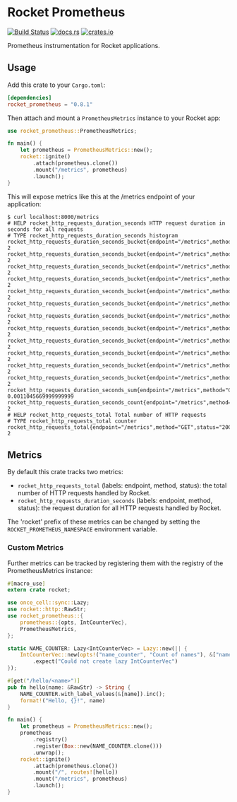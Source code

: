 # Rocket Prometheus

[![Build Status](https://github.com/sd2k/rocket_prometheus/workflows/Rust/badge.svg)](https://github.com/sd2k/rocket_prometheus/actions)
[![docs.rs](https://docs.rs/rocket_prometheus/badge.svg)](https://docs.rs/rocket_prometheus)
[![crates.io](https://img.shields.io/crates/v/rocket_prometheus.svg)](https://crates.io/crates/rocket_prometheus)


Prometheus instrumentation for Rocket applications.

## Usage

Add this crate to your `Cargo.toml`:

```toml
[dependencies]
rocket_prometheus = "0.8.1"
```

Then attach and mount a `PrometheusMetrics` instance to your Rocket app:

```rust
use rocket_prometheus::PrometheusMetrics;

fn main() {
    let prometheus = PrometheusMetrics::new();
    rocket::ignite()
        .attach(prometheus.clone())
        .mount("/metrics", prometheus)
        .launch();
}
```

This will expose metrics like this at the /metrics endpoint of your application:

```shell
$ curl localhost:8000/metrics
# HELP rocket_http_requests_duration_seconds HTTP request duration in seconds for all requests
# TYPE rocket_http_requests_duration_seconds histogram
rocket_http_requests_duration_seconds_bucket{endpoint="/metrics",method="GET",status="200",le="0.005"} 2
rocket_http_requests_duration_seconds_bucket{endpoint="/metrics",method="GET",status="200",le="0.01"} 2
rocket_http_requests_duration_seconds_bucket{endpoint="/metrics",method="GET",status="200",le="0.025"} 2
rocket_http_requests_duration_seconds_bucket{endpoint="/metrics",method="GET",status="200",le="0.05"} 2
rocket_http_requests_duration_seconds_bucket{endpoint="/metrics",method="GET",status="200",le="0.1"} 2
rocket_http_requests_duration_seconds_bucket{endpoint="/metrics",method="GET",status="200",le="0.25"} 2
rocket_http_requests_duration_seconds_bucket{endpoint="/metrics",method="GET",status="200",le="0.5"} 2
rocket_http_requests_duration_seconds_bucket{endpoint="/metrics",method="GET",status="200",le="1"} 2
rocket_http_requests_duration_seconds_bucket{endpoint="/metrics",method="GET",status="200",le="2.5"} 2
rocket_http_requests_duration_seconds_bucket{endpoint="/metrics",method="GET",status="200",le="5"} 2
rocket_http_requests_duration_seconds_bucket{endpoint="/metrics",method="GET",status="200",le="10"} 2
rocket_http_requests_duration_seconds_bucket{endpoint="/metrics",method="GET",status="200",le="+Inf"} 2
rocket_http_requests_duration_seconds_sum{endpoint="/metrics",method="GET",status="200"} 0.0011045669999999999
rocket_http_requests_duration_seconds_count{endpoint="/metrics",method="GET",status="200"} 2
# HELP rocket_http_requests_total Total number of HTTP requests
# TYPE rocket_http_requests_total counter
rocket_http_requests_total{endpoint="/metrics",method="GET",status="200"} 2
```

## Metrics

By default this crate tracks two metrics:

- `rocket_http_requests_total` (labels: endpoint, method, status): the
  total number of HTTP requests handled by Rocket.
- `rocket_http_requests_duration_seconds` (labels: endpoint, method, status):
  the request duration for all HTTP requests handled by Rocket.

The 'rocket' prefix of these metrics can be changed by setting the
`ROCKET_PROMETHEUS_NAMESPACE` environment variable.

### Custom Metrics

Further metrics can be tracked by registering them with the registry of the
PrometheusMetrics instance:

```rust
#[macro_use]
extern crate rocket;

use once_cell::sync::Lazy;
use rocket::http::RawStr;
use rocket_prometheus::{
    prometheus::{opts, IntCounterVec},
    PrometheusMetrics,
};

static NAME_COUNTER: Lazy<IntCounterVec> = Lazy::new(|| {
    IntCounterVec::new(opts!("name_counter", "Count of names"), &["name"])
        .expect("Could not create lazy IntCounterVec")
});

#[get("/hello/<name>")]
pub fn hello(name: &RawStr) -> String {
    NAME_COUNTER.with_label_values(&[name]).inc();
    format!("Hello, {}!", name)
}

fn main() {
    let prometheus = PrometheusMetrics::new();
    prometheus
        .registry()
        .register(Box::new(NAME_COUNTER.clone()))
        .unwrap();
    rocket::ignite()
        .attach(prometheus.clone())
        .mount("/", routes![hello])
        .mount("/metrics", prometheus)
        .launch();
}
```
